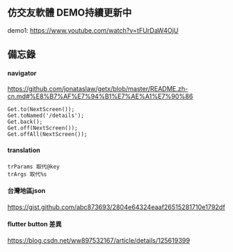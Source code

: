 ## 仿交友軟體 DEMO持續更新中
demo1: https://www.youtube.com/watch?v=tFUrDaW4OjU

## 備忘錄
#### navigator
https://github.com/jonataslaw/getx/blob/master/README.zh-cn.md#%E8%B7%AF%E7%94%B1%E7%AE%A1%E7%90%86

```
Get.to(NextScreen());
Get.toNamed('/details');
Get.back();
Get.off(NextScreen());
Get.offAll(NextScreen());
```

#### translation
```
trParams 取代@key 
trArgs 取代%s
```

#### 台灣地區json
https://gist.github.com/abc873693/2804e64324eaaf26515281710e1792df

#### flutter button 差異
https://blog.csdn.net/ww897532167/article/details/125619399
